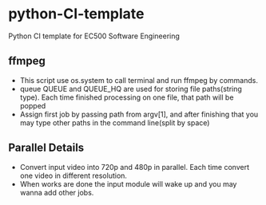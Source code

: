 # python-CI-template
Python CI template for EC500 Software Engineering
## ffmpeg
* This script use os.system to call terminal and run ffmpeg by commands.
* queue QUEUE and QUEUE_HQ are used for storing file paths(string type). Each time finished processing on one file, that path will be popped
* Assign first job by passing path from argv[1], and after finishing that you may type other paths in the command line(split by space)

## Parallel Details
* Convert input video into 720p and 480p in parallel. Each time convert one video in different resolution.
* When works are done the input module will wake up and you may wanna add other jobs.
